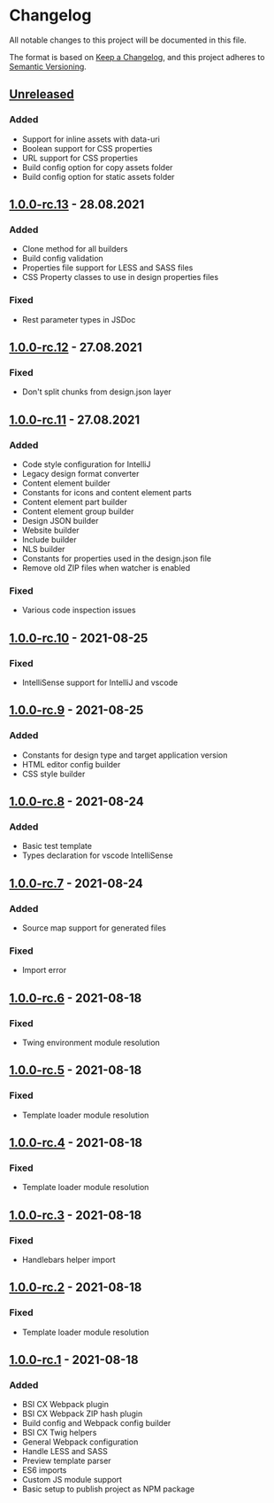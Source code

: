 # Changelog
All notable changes to this project will be documented in this file.

The format is based on [Keep a Changelog](https://keepachangelog.com/en/1.0.0/),
and this project adheres to [Semantic Versioning](https://semver.org/spec/v2.0.0.html).

## [Unreleased]
### Added
- Support for inline assets with data-uri
- Boolean support for CSS properties
- URL support for CSS properties
- Build config option for copy assets folder
- Build config option for static assets folder

## [1.0.0-rc.13] - 28.08.2021
### Added
- Clone method for all builders
- Build config validation
- Properties file support for LESS and SASS files
- CSS Property classes to use in design properties files

### Fixed
- Rest parameter types in JSDoc

## [1.0.0-rc.12] - 27.08.2021
### Fixed
- Don't split chunks from design.json layer

## [1.0.0-rc.11] - 27.08.2021
### Added
- Code style configuration for IntelliJ
- Legacy design format converter
- Content element builder
- Constants for icons and content element parts
- Content element part builder
- Content element group builder
- Design JSON builder
- Website builder
- Include builder
- NLS builder
- Constants for properties used in the design.json file
- Remove old ZIP files when watcher is enabled

### Fixed
- Various code inspection issues

## [1.0.0-rc.10] - 2021-08-25
### Fixed
- IntelliSense support for IntelliJ and vscode

## [1.0.0-rc.9] - 2021-08-25
### Added
- Constants for design type and target application version
- HTML editor config builder
- CSS style builder

## [1.0.0-rc.8] - 2021-08-24
### Added
- Basic test template
- Types declaration for vscode IntelliSense

## [1.0.0-rc.7] - 2021-08-24
### Added
- Source map support for generated files

### Fixed
- Import error

## [1.0.0-rc.6] - 2021-08-18
### Fixed
- Twing environment module resolution

## [1.0.0-rc.5] - 2021-08-18
### Fixed
- Template loader module resolution

## [1.0.0-rc.4] - 2021-08-18
### Fixed
- Template loader module resolution

## [1.0.0-rc.3] - 2021-08-18
### Fixed
- Handlebars helper import

## [1.0.0-rc.2] - 2021-08-18
### Fixed
- Template loader module resolution

## [1.0.0-rc.1] - 2021-08-18
### Added
- BSI CX Webpack plugin
- BSI CX Webpack ZIP hash plugin
- Build config and Webpack config builder
- BSI CX Twig helpers
- General Webpack configuration
- Handle LESS and SASS
- Preview template parser
- ES6 imports
- Custom JS module support
- Basic setup to publish project as NPM package

[Unreleased]: https://github.com/bsi-software/bsi-cx-design-build/compare/1.0.0-rc.13...HEAD
[1.0.0-rc.13]: https://github.com/bsi-software/bsi-cx-design-build/compare/1.0.0-rc.12...1.0.0-rc.13
[1.0.0-rc.12]: https://github.com/bsi-software/bsi-cx-design-build/compare/1.0.0-rc.11...1.0.0-rc.12
[1.0.0-rc.11]: https://github.com/bsi-software/bsi-cx-design-build/compare/1.0.0-rc.10...1.0.0-rc.11
[1.0.0-rc.10]: https://github.com/bsi-software/bsi-cx-design-build/compare/1.0.0-rc.9...1.0.0-rc.10
[1.0.0-rc.9]: https://github.com/bsi-software/bsi-cx-design-build/compare/1.0.0-rc.8...1.0.0-rc.9
[1.0.0-rc.8]: https://github.com/bsi-software/bsi-cx-design-build/compare/1.0.0-rc.7...1.0.0-rc.8
[1.0.0-rc.7]: https://github.com/bsi-software/bsi-cx-design-build/compare/1.0.0-rc.6...1.0.0-rc.7
[1.0.0-rc.6]: https://github.com/bsi-software/bsi-cx-design-build/compare/1.0.0-rc.5...1.0.0-rc.6
[1.0.0-rc.5]: https://github.com/bsi-software/bsi-cx-design-build/compare/1.0.0-rc.4...1.0.0-rc.5
[1.0.0-rc.4]: https://github.com/bsi-software/bsi-cx-design-build/compare/1.0.0-rc.3...1.0.0-rc.4
[1.0.0-rc.3]: https://github.com/bsi-software/bsi-cx-design-build/compare/1.0.0-rc.2...1.0.0-rc.3
[1.0.0-rc.2]: https://github.com/bsi-software/bsi-cx-design-build/compare/1.0.0-rc.1...1.0.0-rc.2
[1.0.0-rc.1]: https://github.com/bsi-software/bsi-cx-design-build/releases/tag/1.0.0-rc.1
